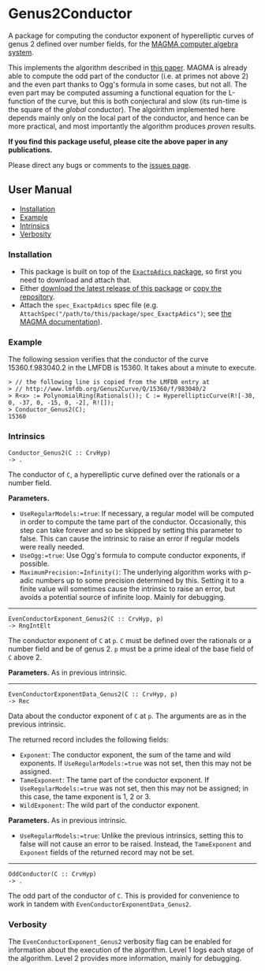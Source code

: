 # Genus2Conductor

A package for computing the conductor exponent of hyperelliptic curves of genus 2 defined over number fields, for the [MAGMA computer algebra system](http://magma.maths.usyd.edu.au/magma).

This implements the algorithm described in [this paper](https://arxiv.org/abs/1706.06162). MAGMA is already able to compute the odd part of the conductor (i.e. at primes not above 2) and the even part thanks to Ogg's formula in some cases, but not all. The even part may be computed assuming a functional equation for the L-function of the curve, but this is both conjectural and slow (its run-time is the square of the *global* conductor). The algoirithm implemented here depends mainly only on the local part of the conductor, and hence can be more practical, and most importantly the algorithm produces *proven* results.

**If you find this package useful, please cite the above paper in any publications.**

Please direct any bugs or comments to the [issues page](https://github.com/cjdoris/Genus2Conductor/issues).

## User Manual

- [Installation](#installation)
- [Example](#example)
- [Intrinsics](#intrinsics)
- [Verbosity](#verbosity)

### Installation

- This package is built on top of the [`ExactpAdics` package](https://cjdoris.github.io/ExactpAdics), so first you need to download and attach that.
- Either [download the latest release of this package](https://github.com/cjdoris/Genus2Conductor/releases/latest) or [copy the repository](https://github.com/cjdoris/Genus2Conductor).
- Attach the `spec_ExactpAdics` spec file (e.g. `AttachSpec("/path/to/this/package/spec_ExactpAdics")`; see [the MAGMA documentation](http://magma.maths.usyd.edu.au/magma/handbook/functions_procedures_and_packages)).

### Example

The following session verifies that the conductor of the curve 15360.f.983040.2 in the LMFDB is 15360. It takes about a minute to execute.

```
> // the following line is copied from the LMFDB entry at
> // http://www.lmfdb.org/Genus2Curve/Q/15360/f/983040/2
> R<x> := PolynomialRing(Rationals()); C := HyperellipticCurve(R![-30, 0, -37, 0, -15, 0, -2], R![]);
> Conductor_Genus2(C);
15360
```

### Intrinsics

```
Conductor_Genus2(C :: CrvHyp)
-> .
```

The conductor of `C`, a hyperelliptic curve defined over the rationals or a number field.

**Parameters.**
- `UseRegularModels:=true`: If necessary, a regular model will be computed in order to compute the tame part of the conductor. Occasionally, this step can take forever and so be skipped by setting this parameter to false. This can cause the intrinsic to raise an error if regular models were really needed.
- `UseOgg:=true`: Use Ogg's formula to compute conductor exponents, if possible.
- `MaximumPrecision:=Infinity()`: The underlying algorithm works with p-adic numbers up to some precision determined by this. Setting it to a finite value will sometimes cause the intrinsic to raise an error, but avoids a potential source of infinite loop. Mainly for debugging.

-----
```
EvenConductorExponent_Genus2(C :: CrvHyp, p)
-> RngIntElt
```

The conductor exponent of `C` at `p`. `C` must be defined over the rationals or a number field and be of genus 2. `p` must be a prime ideal of the base field of `C` above 2.

**Parameters.** As in previous intrinsic.

-----
```
EvenConductorExponentData_Genus2(C :: CrvHyp, p)
-> Rec
```

Data about the conductor exponent of `C` at `p`. The arguments are as in the previous intrinsic.

The returned record includes the following fields:
- `Exponent`: The conductor exponent, the sum of the tame and wild exponents. If `UseRegularModels:=true` was not set, then this may not be assigned.
- `TameExponent`: The tame part of the conductor exponent. If `UseRegularModels:=true` was not set, then this may not be assigned; in this case, the tame exponent is 1, 2 or 3.
- `WildExponent`: The wild part of the conductor exponent.

**Parameters.** As in previous intrinsic.
- `UseRegularModels:=true`: Unlike the previous intrinsics, setting this to false will not cause an error to be raised. Instead, the `TameExponent` and `Exponent` fields of the returned record may not be set.

-----
```
OddConductor(C :: CrvHyp)
-> .
```

The odd part of the conductor of `C`. This is provided for convenience to work in tandem with `EvenConductorExponentData_Genus2`.

### Verbosity

The `EvenConductorExponent_Genus2` verbosity flag can be enabled for information about the execution of the algorithm. Level 1 logs each stage of the algorithm. Level 2 provides more information, mainly for debugging.
